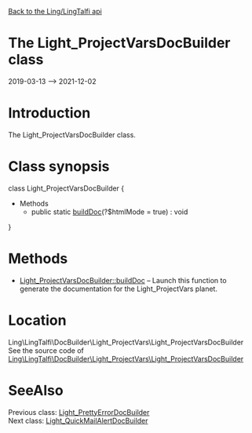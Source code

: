 [Back to the Ling/LingTalfi api](https://github.com/lingtalfi/LingTalfi/blob/master/doc/api/Ling/LingTalfi.md)



The Light_ProjectVarsDocBuilder class
================
2019-03-13 --> 2021-12-02






Introduction
============

The Light_ProjectVarsDocBuilder class.



Class synopsis
==============


class <span class="pl-k">Light_ProjectVarsDocBuilder</span>  {

- Methods
    - public static [buildDoc](https://github.com/lingtalfi/LingTalfi/blob/master/doc/api/Ling/LingTalfi/DocBuilder/Light_ProjectVars/Light_ProjectVarsDocBuilder/buildDoc.md)(?$htmlMode = true) : void

}






Methods
==============

- [Light_ProjectVarsDocBuilder::buildDoc](https://github.com/lingtalfi/LingTalfi/blob/master/doc/api/Ling/LingTalfi/DocBuilder/Light_ProjectVars/Light_ProjectVarsDocBuilder/buildDoc.md) &ndash; Launch this function to generate the documentation for the Light_ProjectVars planet.





Location
=============
Ling\LingTalfi\DocBuilder\Light_ProjectVars\Light_ProjectVarsDocBuilder<br>
See the source code of [Ling\LingTalfi\DocBuilder\Light_ProjectVars\Light_ProjectVarsDocBuilder](https://github.com/lingtalfi/LingTalfi/blob/master/DocBuilder/Light_ProjectVars/Light_ProjectVarsDocBuilder.php)



SeeAlso
==============
Previous class: [Light_PrettyErrorDocBuilder](https://github.com/lingtalfi/LingTalfi/blob/master/doc/api/Ling/LingTalfi/DocBuilder/Light_PrettyError/Light_PrettyErrorDocBuilder.md)<br>Next class: [Light_QuickMailAlertDocBuilder](https://github.com/lingtalfi/LingTalfi/blob/master/doc/api/Ling/LingTalfi/DocBuilder/Light_QuickMailAlert/Light_QuickMailAlertDocBuilder.md)<br>
